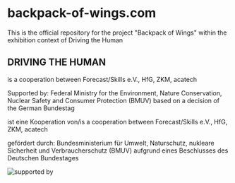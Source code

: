 # backpack-of-wings.com
This is the official repository for the project "Backpack of Wings" within the exhibition context of Driving the Human

## DRIVING THE HUMAN 
is a cooperation between Forecast/Skills e.V., HfG, ZKM, acatech

Supported by: Federal Ministry for the Environment, Nature Conservation, Nuclear Safety and Consumer Protection (BMUV) based on a decision of the German Bundestag


ist eine Kooperation von/is a cooperation between Forecast/Skills e.V., HfG, ZKM, acatech

gefördert durch: Bundesministerium für Umwelt, Naturschutz, nukleare Sicherheit und Verbraucherschutz (BMUV) 
aufgrund eines Beschlusses des Deutschen Bundestages


![supported by](https://drivingthehuman.com/files/BMUV_Fz_2021_WebSVG_en.svg)
